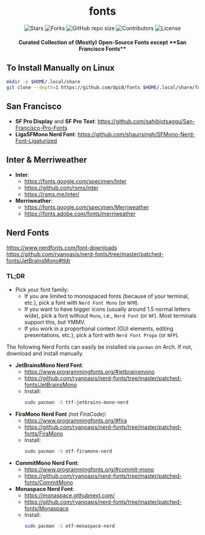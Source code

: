 <div align = "center">

<h1>fonts</h1>

<p align="center">
  <img src="https://img.shields.io/github/stars/dpi0/fonts?style=flat-square&color=yellow" alt="Stars">
  <img src="https://img.shields.io/github/forks/dpi0/fonts?style=flat-square" alt="Forks">
  <img src="https://img.shields.io/github/repo-size/dpi0/fonts?style=flat-square&color=red" alt="GitHub repo size">
  <img src="https://img.shields.io/github/contributors/dpi0/fonts?style=flat-square&color=pink" alt="Contributors">
  <img src="https://img.shields.io/github/license/dpi0/fonts?style=flat-square" alt="License">
</p>

<h4>Curated Collection of (Mostly) Open-Source Fonts except **San Francisco Fonts**</h4>

</div>

## To Install Manually on Linux

```bash
mkdir -p $HOME/.local/share
git clone --depth=1 https://github.com/dpi0/fonts $HOME/.local/share/fonts
```

## San Francisco

- **SF Pro Display** and **SF Pro Text**: <https://github.com/sahibjotsaggu/San-Francisco-Pro-Fonts>
- **LigaSFMono Nerd Font**: <https://github.com/shaunsingh/SFMono-Nerd-Font-Ligaturized>

## Inter & Merriweather

- **Inter**:
  - <https://fonts.google.com/specimen/Inter>
  - <https://github.com/rsms/inter>
  - <https://rsms.me/inter/>
- **Merriweather**:
  - <https://fonts.google.com/specimen/Merriweather>
  - <https://fonts.adobe.com/fonts/merriweather>

## Nerd Fonts

<https://www.nerdfonts.com/font-downloads>  
<https://github.com/ryanoasis/nerd-fonts/tree/master/patched-fonts/JetBrainsMono#tldr>

### TL;DR

- Pick your font family:
  - If you are limited to monospaced fonts (because of your terminal, etc.), pick a font with `Nerd Font Mono` (or `NFM`).
  - If you want to have bigger icons (usually around 1.5 normal letters wide), pick a font without `Mono`, i.e., `Nerd Font` (or `NF`). Most terminals support this, but YMMV.
  - If you work in a proportional context (GUI elements, editing presentations, etc.), pick a font with `Nerd Font Propo` (or `NFP`).

The following Nerd Fonts can easily be installed via `pacman` on Arch. If not, download and install manually.

- **JetBrainsMono Nerd Font**:
  - <https://www.programmingfonts.org/#jetbrainsmono>
  - <https://github.com/ryanoasis/nerd-fonts/tree/master/patched-fonts/JetBrainsMono>
  - Install:
    ```bash
    sudo pacman -S ttf-jetbrains-mono-nerd
    ```
- **FiraMono Nerd Font** _(not FiraCode)_:
  - <https://www.programmingfonts.org/#fira>
  - <https://github.com/ryanoasis/nerd-fonts/tree/master/patched-fonts/FiraMono>
  - Install:
    ```bash
    sudo pacman -S otf-firamono-nerd
    ```
- **CommitMono Nerd Font**:
  - <https://www.programmingfonts.org/#commit-mono>
  - <https://github.com/ryanoasis/nerd-fonts/tree/master/patched-fonts/CommitMono>
- **Monaspace Nerd Font**:
  - <https://monaspace.githubnext.com/>
  - <https://github.com/ryanoasis/nerd-fonts/tree/master/patched-fonts/Monaspace>
  - Install:
    ```bash
    sudo pacman -S otf-monaspace-nerd
    ```

